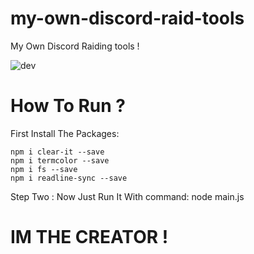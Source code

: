 # my-own-discord-raid-tools
My Own Discord Raiding tools !


![dev](https://6.top4top.net/p_1268f8e3y1.png)

# How To Run ?
First Install The Packages:
```
npm i clear-it --save
npm i termcolor --save
npm i fs --save
npm i readline-sync --save
```
Step Two : Now Just Run It With command: node main.js

# IM THE CREATOR !
